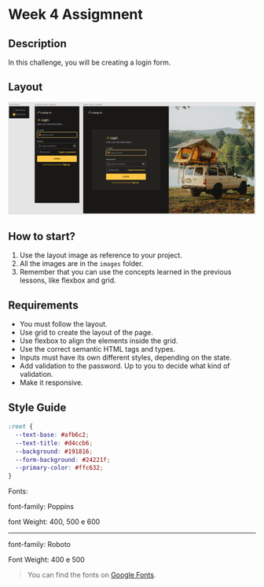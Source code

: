 # Week 4 Assigmnent

## Description

In this challenge, you will be creating a login form.

## Layout

![Layout](layout.png)

## How to start?

1. Use the layout image as reference to your project.
2. All the images are in the `images` folder.
3. Remember that you can use the concepts learned in the previous lessons, like flexbox and grid.

## Requirements

- You must follow the layout.
- Use grid to create the layout of the page.
- Use flexbox to align the elements inside the grid.
- Use the correct semantic HTML tags and types.
- Inputs must have its own different styles, depending on the state.
- Add validation to the password. Up to you to decide what kind of validation.
- Make it responsive.

## Style Guide

```css
:root {
  --text-base: #afb6c2;
  --text-title: #d4ccb6;
  --background: #191816;
  --form-background: #24221f;
  --primary-color: #ffc632;
}
```

Fonts:

font-family: Poppins

font Weight: 400, 500 e 600

---

font-family: Roboto

Font Weight: 400 e 500

> You can find the fonts on [Google Fonts](https://fonts.google.com).
